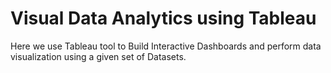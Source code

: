 # Visual Data Analytics using Tableau
Here we use Tableau tool to Build Interactive Dashboards and perform data visualization using a given set of Datasets.  
